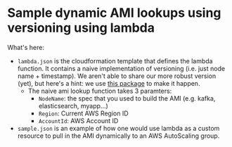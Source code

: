 # Sample dynamic AMI lookups using versioning using lambda

What's here:

* `lambda.json` is the cloudformation template that defines the lambda function. It contains a naive implementation of versioning (i.e. just node name + timestamp). We aren't able to share our more robust version (yet), but here's a hint: we use [this package](https://github.com/npm/node-semver) to make it happen.
  * The naive ami lookup function takes 3 paramters:
    - `NodeName`: the spec that you used to build the AMI (e.g. kafka, elasticsearch, myapp...)
    - `Region`: Current AWS Region ID
    - `AccountId`: AWS Account ID
* `sample.json` is an example of how one would use lambda as a custom resource to pull in the AMI dynamically to an AWS AutoScaling group.

